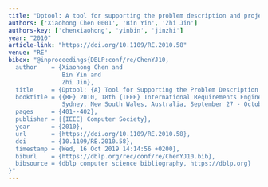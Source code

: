 ```yaml
---
title: "Dptool: A tool for supporting the problem description and projection"
authors: ['Xiaohong Chen 0001', 'Bin Yin', 'Zhi Jin']
authors-key: ['chenxiaohong', 'yinbin', 'jinzhi']
year: "2010"
article-link: "https://doi.org/10.1109/RE.2010.58"
venue: "RE"
bibex: "@inproceedings{DBLP:conf/re/ChenYJ10,
  author    = {Xiaohong Chen and
               Bin Yin and
               Zhi Jin},
  title     = {Dptool: {A} Tool for Supporting the Problem Description and Projection},
  booktitle = {{RE} 2010, 18th {IEEE} International Requirements Engineering Conference,
               Sydney, New South Wales, Australia, September 27 - October 1, 2010},
  pages     = {401--402},
  publisher = {{IEEE} Computer Society},
  year      = {2010},
  url       = {https://doi.org/10.1109/RE.2010.58},
  doi       = {10.1109/RE.2010.58},
  timestamp = {Wed, 16 Oct 2019 14:14:56 +0200},
  biburl    = {https://dblp.org/rec/conf/re/ChenYJ10.bib},
  bibsource = {dblp computer science bibliography, https://dblp.org}
}"
---
```

